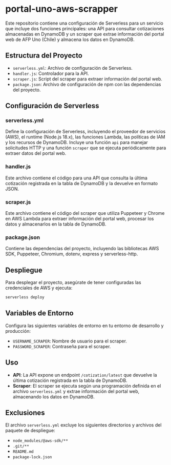 # portal-uno-aws-scrapper

Este repositorio contiene una configuración de Serverless para un servicio que incluye dos funciones principales: una API para consultar cotizaciones almacenadas en DynamoDB y un scraper que extrae información del portal web de AFP Uno (Chile) y almacena los datos en DynamoDB.

## Estructura del Proyecto

- `serverless.yml`: Archivo de configuración de Serverless.
- `handler.js`: Controlador para la API.
- `scraper.js`: Script del scraper para extraer información del portal web.
- `package.json`: Archivo de configuración de npm con las dependencias del proyecto.

## Configuración de Serverless

### serverless.yml

Define la configuración de Serverless, incluyendo el proveedor de servicios (AWS), el runtime (Node.js 18.x), las funciones Lambda, las políticas de IAM y los recursos de DynamoDB. Incluye una función `api` para manejar solicitudes HTTP y una función `scraper` que se ejecuta periódicamente para extraer datos del portal web.

### handler.js

Este archivo contiene el código para una API que consulta la última cotización registrada en la tabla de DynamoDB y la devuelve en formato JSON.

### scraper.js

Este archivo contiene el código del scraper que utiliza Puppeteer y Chrome en AWS Lambda para extraer información del portal web, procesar los datos y almacenarlos en la tabla de DynamoDB.

### package.json

Contiene las dependencias del proyecto, incluyendo las bibliotecas AWS SDK, Puppeteer, Chromium, dotenv, express y serverless-http.

## Despliegue

Para desplegar el proyecto, asegúrate de tener configuradas las credenciales de AWS y ejecuta:

```bash
serverless deploy
```

## Variables de Entorno

Configura las siguientes variables de entorno en tu entorno de desarrollo y producción:

- `USERNAME_SCRAPER`: Nombre de usuario para el scraper.
- `PASSWORD_SCRAPER`: Contraseña para el scraper.

## Uso

- **API**: La API expone un endpoint `/cotization/latest` que devuelve la última cotización registrada en la tabla de DynamoDB.
- **Scraper**: El scraper se ejecuta según una programación definida en el archivo `serverless.yml` y extrae información del portal web, almacenando los datos en DynamoDB.

## Exclusiones

El archivo `serverless.yml` excluye los siguientes directorios y archivos del paquete de despliegue:

- `node_modules/@aws-sdk/**`
- `.git/**`
- `README.md`
- `package-lock.json`
